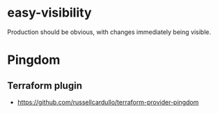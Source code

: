 # easy-visibility
Production should be obvious, with changes immediately being visible.


# Pingdom

## Terraform plugin

- https://github.com/russellcardullo/terraform-provider-pingdom

